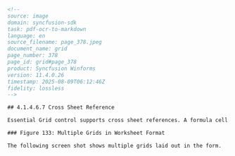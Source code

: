 ```html
<!-- 
source: image
domain: syncfusion-sdk
task: pdf-ocr-to-markdown
language: en 
source_filename: page_378.jpeg
document_name: grid
page_number: 378
page_id: grid#page_378
product: Syncfusion Winforms
version: 11.4.0.26
timestamp: 2025-08-09T06:12:46Z
fidelity: lossless
--> 

## 4.1.4.6.7 Cross Sheet Reference

Essential Grid control supports cross sheet references. A formula cell can be defined with values from another grid by using cross sheet references. In this case, multiple grids can either be in worksheet format or multiple grids can be laid out in a form. The following screen shot shows multiple grids in worksheet format.

### Figure 133: Multiple Grids in Worksheet Format

The following screen shot shows multiple grids laid out in the form.
``` 

<!-- tags: [Essential Grid, Windows Forms, Cross Sheet Reference, worksheet format, formula cell, multiple grids, Syncfusion Winforms, 11.4.0.26] keywords: [cross sheet references, multiple grids, worksheet format, formula cell, grid control, form layout, payroll details, LIC policy, personal loan] --> 
```